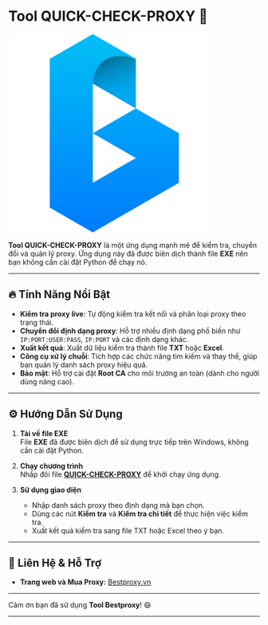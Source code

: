 # Tool QUICK-CHECK-PROXY 🚀

![Tool Bestproxy Logo](https://raw.githubusercontent.com/nvd2710/BestNet-Logo/main/bestclone4.png)

**Tool QUICK-CHECK-PROXY** là một ứng dụng mạnh mẽ để kiểm tra, chuyển đổi và quản lý proxy. Ứng dụng này đã được biên dịch thành file **EXE** nên bạn không cần cài đặt Python để chạy nó.

---

## 🔥 Tính Năng Nổi Bật

- **Kiểm tra proxy live**: Tự động kiểm tra kết nối và phân loại proxy theo trạng thái.
- **Chuyển đổi định dạng proxy**: Hỗ trợ nhiều định dạng phổ biến như `IP:PORT:USER:PASS`, `IP:PORT` và các định dạng khác.
- **Xuất kết quả**: Xuất dữ liệu kiểm tra thành file **TXT** hoặc **Excel**.
- **Công cụ xử lý chuỗi**: Tích hợp các chức năng tìm kiếm và thay thế, giúp bạn quản lý danh sách proxy hiệu quả.
- **Bảo mật**: Hỗ trợ cài đặt **Root CA** cho môi trường an toàn (dành cho người dùng nâng cao).

---

## ⚙️ Hướng Dẫn Sử Dụng

1. **Tải về file EXE**  
   File **EXE** đã được biên dịch để sử dụng trực tiếp trên Windows, không cần cài đặt Python.  

2. **Chạy chương trình**  
   Nhấp đôi file **[QUICK-CHECK-PROXY](https://github.com/nvd2710/Quick-Check-Proxy/releases/download/Quick-Check-Proxy/Quick-Check-Proxy.exe)** để khởi chạy ứng dụng.

3. **Sử dụng giao diện**  
   - Nhập danh sách proxy theo định dạng mà bạn chọn.
   - Dùng các nút **Kiểm tra** và **Kiểm tra chi tiết** để thực hiện việc kiểm tra.
   - Xuất kết quả kiểm tra sang file TXT hoặc Excel theo ý bạn.

---

## 💬 Liên Hệ & Hỗ Trợ

- **Trang web và Mua Proxy:** [Bestproxy.vn](https://bestproxy.vn)

---

Cảm ơn bạn đã sử dụng **Tool Bestproxy**! 😄

---

